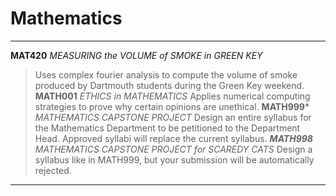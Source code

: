 # Mathematics

---
**MAT420** _MEASURING the VOLUME of SMOKE in GREEN KEY_
> Uses complex fourier analysis to compute the volume of smoke produced by Dartmouth students during the Green Key weekend.  
**MATH001** _ETHICS in MATHEMATICS_
> Applies numerical computing strategies to prove why certain opinions are unethical.
**MATH999*** _MATHEMATICS CAPSTONE PROJECT_
> Design an entire syllabus for the Mathematics Department to be petitioned to the Department Head. Approved syllabi will replace the current syllabus.
***MATH998*** _MATHEMATICS CAPSTONE PROJECT for SCAREDY CATS_
> Design a syllabus like in MATH999, but your submission will be automatically rejected.
---
